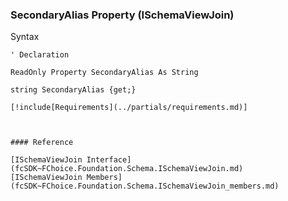 ﻿### SecondaryAlias Property (ISchemaViewJoin)

Syntax

```vbnet
' Declaration

ReadOnly Property SecondaryAlias As String

string SecondaryAlias {get;}

[!include[Requirements](../partials/requirements.md)]



#### Reference

[ISchemaViewJoin Interface](fcSDK~FChoice.Foundation.Schema.ISchemaViewJoin.md)  
[ISchemaViewJoin Members](fcSDK~FChoice.Foundation.Schema.ISchemaViewJoin_members.md)